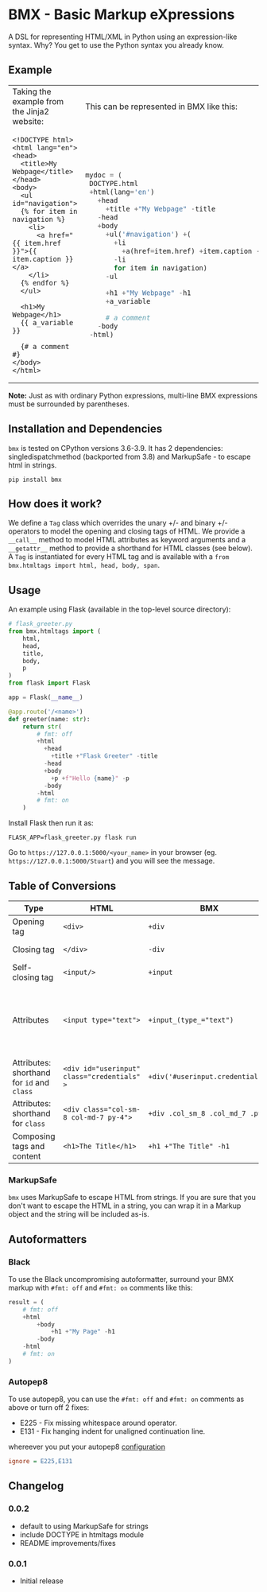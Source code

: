 # BMX - Basic Markup eXpressions

A DSL for representing HTML/XML in Python using an expression-like syntax. Why? You get to use the Python syntax you already know.

## Example
<table>
<tr>
<td> Taking the example from the Jinja2 website: </td> <td> This can be represented in BMX like this: </td>
</tr>
<tr>

<td>

```html+jinja
<!DOCTYPE html>
<html lang="en">
<head>
  <title>My Webpage</title>
</head>
<body>
  <ul id="navigation">
  {% for item in navigation %}
    <li>
      <a href="{{ item.href }}">{{ item.caption }}</a>
    </li>
  {% endfor %}
  </ul>

  <h1>My Webpage</h1>
  {{ a_variable }}

  {# a comment #}
</body>
</html>
```

</td>

<td>

 ```Python
mydoc = (
  DOCTYPE.html
  +html(lang='en') 
    +head
      +title +"My Webpage" -title
    -head
    +body
      +ul('#navigation') +(
        +li
          +a(href=item.href) +item.caption -a
        -li
        for item in navigation)
      -ul

      +h1 +"My Webpage" -h1
      +a_variable

      # a comment
    -body
  -html)
```

</td>
</tr>
</table>

**Note:** Just as with ordinary Python expressions, multi-line BMX expressions must be surrounded by parentheses. 

## Installation and Dependencies
`bmx` is tested on CPython versions 3.6-3.9. It has 2 dependencies: singledispatchmethod (backported from 3.8) and MarkupSafe - to escape html in strings.
```Shell
pip install bmx
```

## How does it work?
We define a `Tag` class which overrides the unary +/- and binary +/- operators to model the opening and closing tags of HTML. We provide a `__call__` method to model HTML attributes as keyword arguments and a `__getattr__` method to provide a shorthand for HTML classes (see below). A `Tag` is instantiated for every HTML tag and is available with a `from bmx.htmltags import html, head, body, span`.

## Usage
An example using Flask (available in the top-level source directory):
```Python
# flask_greeter.py
from bmx.htmltags import (
    html, 
    head, 
    title,
    body,
    p
)
from flask import Flask

app = Flask(__name__)

@app.route('/<name>')
def greeter(name: str):
    return str(
        # fmt: off
        +html
          +head
            +title +"Flask Greeter" -title
          -head
          +body
            +p +f"Hello {name}" -p
          -body
        -html
        # fmt: on
    )
```

Install Flask then  run it as:
```Shell
FLASK_APP=flask_greeter.py flask run
```

Go to `https://127.0.0.1:5000/<your_name>` in your browser (eg. `https://127.0.0.1:5000/Stuart`) and you will see the message.

## Table of Conversions

|Type   |HTML       |BMX |Comment/Mnemonic|
|-------|-----------|----|----------------|
|Opening tag | `<div>` | `+div` |*Mnemonic: Adding content*|
|Closing tag | `</div>` | `-div` |*Mnemonic: opposite of adding content*  |
|Self-closing tag | `<input/>` | `+input` | Self-closing tag are pre-defined |
|Attributes | `<input type="text">` | `+input_(type_="text")` | *Mnemonic: attributes are keyword arguments.* **Note**: Append an underscore to avoid conflicts with Python keywords |
|Attributes: shorthand for `id` and `class`| `<div id="userinput" class="credentials" >` | `+div('#userinput.credentials')` | *#id* *.classname* |
|Attributes: shorthand for `class`| `<div class="col-sm-8 col-md-7 py-4">` | `+div .col_sm_8 .col_md_7 .py_4` | *.classname* Underscores are transposed to dashes |
|Composing tags and content| `<h1>The Title</h1>`| `+h1 +"The Title" -h1` | *Mnemonic: think string concatenation ie. "Hello " + "World!"*|

### MarkupSafe
`bmx` uses MarkupSafe to escape HTML from strings. If you are sure that you don't want to escape the HTML in a string, you can wrap it in a Markup object and the string will be included as-is.

## Autoformatters

### Black
To use the Black uncompromising autoformatter, surround your BMX markup with `#fmt: off` and `#fmt: on` comments like this:
```Python
result = (
    # fmt: off
    +html
        +body
            +h1 +"My Page" -h1
        -body
    -html
    # fmt: on
)
```

### Autopep8
To use autopep8, you can use the `#fmt: off` and `#fmt: on` comments as above or turn off 2 fixes:
* E225 - Fix missing whitespace around operator.
* E131 - Fix hanging indent for unaligned continuation line.

whereever you put your autopep8 [configuration](https://github.com/hhatto/autopep8#configuration)
```INI
ignore = E225,E131
```

## Changelog
### 0.0.2
- default to using MarkupSafe for strings
- include DOCTYPE in htmltags module
- README improvements/fixes

### 0.0.1
- Initial release
